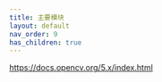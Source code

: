 ```yaml
---
title: 主要模块
layout: default
nav_order: 9
has_children: true
---
```


https://docs.opencv.org/5.x/index.html